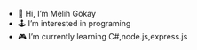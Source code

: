 - 👋 Hi, I’m Melih Gökay
- 🕹 I’m interested in programing
- 🎮 I’m currently learning C#,node.js,express.js

